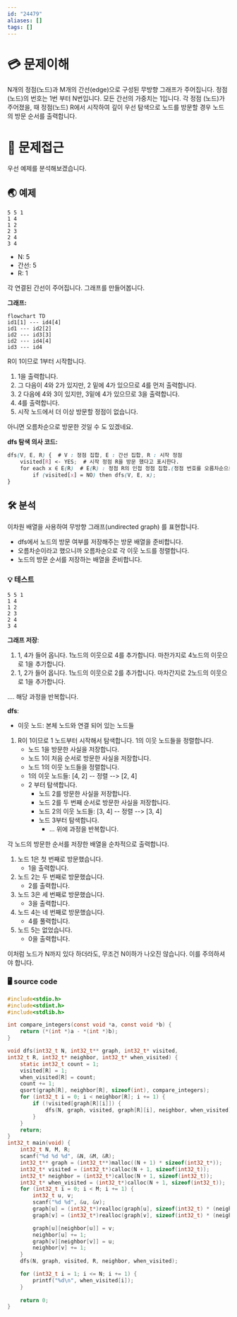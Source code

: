 ```yaml
---
id: "24479"
aliases: []
tags: []
---
```


# 💳 문제이해

N개의 정점(노드)과 M개의 간선(edge)으로 구성된 무방향 그래프가 주어집니다.
정점(노드)의 번호는 1번 부터 N번입니다. 모든 간선의 가중치는 1입니다. 각 정점
(노드)가 주어졌을, 때 정점(노드) R에서 시작하여 깊이 우선 탐색으로 노드를
방문할 경우 노드의 방문 순서를 출력합니다.

# 🚥 문제접근 

우선 예제를 분석해보겠습니다.

## 🌏 예제

```
5 5 1
1 4
1 2
2 3
2 4
3 4
```
- N: 5
- 간선: 5
- R: 1

각 연결된 간선이 주어집니다. 그래프를 만들어봅니다.

**그래프:**

```mermaid
flowchart TD
id1[1] --- id4[4]
id1 --- id2[2]
id2 --- id3[3]
id2 --- id4[4]
id3 --- id4
```

R이 1이므로 1부터 시작합니다.

1. 1을 출력합니다.
2. 그 다음이 4와 2가 있지만, 2 밑에 4가 있으므로 4를 먼저 출력합니다.
3. 2 다음에 4와 3이 있지만, 3밑에 4가 있으므로 3을 출력합니다.
4. 4를 출력합니다.
5. 시작 노드에서 더 이상 방문할 정점이 없습니다.

아니면 오름차순으로 방문한 것일 수 도 있겠네요.

**dfs 탐색 의사 코드:**
```scss
dfs(V, E, R) {  # V : 정점 집합, E : 간선 집합, R : 시작 정점 
    visited[R] <- YES;  # 시작 정점 R을 방문 했다고 표시한다.
    for each x ∈ E(R)  # E(R) : 정점 R의 인접 정점 집합.(정점 번호를 오름차순으로 방문한다)
        if (visited[x] = NO) then dfs(V, E, x);
}
```

## 🛠️ 분석

이차원 배열을 사용하여 무방향 그래프(undirected graph) 를 표현합니다.

- dfs에서 노드의 방문 여부를 저장해주는 방문 배열을 준비합니다.
- 오름차순이라고 했으니까 오름차순으로 각 이웃 노드를 정렬합니다.
- 노드의 방문 순서를 저장하는 배열을 준비합니다.


### 💡 테스트
```jn
5 5 1
1 4
1 2
2 3
2 4
3 4
```

**그래프 저장**:

1. 1, 4가 들어 옵니다. 1노드의 이웃으로 4를 추가합니다. 마찬가지로 4노드의 이웃으로
1을 추가합니다.
2. 1, 2가 들어 옵니다. 1노드의 이웃으로 2를 추가합니다. 마차간지로 2노드의 이웃으로
1을 추가합니다.

.... 해당 과정을 반복합니다.

**dfs**:
- 이웃 노드: 본체 노드와 연결 되어 있는 노드들

1. R이 1이므로 1 노드부터 시작해서 탐색합니다. 1의 이웃 노드들을 정렬합니다.
    - 노드 1을 방문한 사실을 저장합니다.
    - 노드 1이 처음 순서로 방문한 사실을 저장합니다.
    - 노드 1의 이웃 노드들을 정렬합니다.
    - 1의 이웃 노드들: [4, 2] -- 정렬 --> [2, 4]
    - 2 부터 탐색합니다.
        - 노드 2를 방문한 사실을 저장합니다.
        - 노드 2를 두 번째 순서로 방문한 사실을 저장합니다.
        - 노드 2의 이웃 노드들: [3, 4] -- 정렬 --> [3, 4]
        - 노드 3부터 탐색합니다.
            - ... 위에 과정을 반복합니다.

각 노드의 방문한 순서를 저장한 배열을 순차적으로 출력합니다.

1. 노드 1은 첫 번째로 방문했습니다.
    - 1을 출력합니다.
2. 노드 2는 두 번째로 방문했습니다. 
    - 2를 출력합니다.
3. 노드 3은 세 번째로 방문했습니다.
    - 3을 출력합니다.
4. 노드 4는 네 번째로 방문했습니다.
    - 4를 풀력합니다.
5. 노드 5는 없었습니다.
    - 0을 출력합니다.

이처럼 노드가 N까지 있다 하더라도, 무조건 N이하가 나오진 않습니다. 이를 주의하셔야
합니다.

### 🖥️ source code

```c
#include<stdio.h>
#include<stdint.h>
#include<stdlib.h>

int compare_integers(const void *a, const void *b) {
    return (*(int *)a - *(int *)b);
}

void dfs(int32_t N, int32_t** graph, int32_t* visited,
int32_t R, int32_t* neighbor, int32_t* when_visited) {
	static int32_t count = 1;
    visited[R] = 1;
	when_visited[R] = count;
	count += 1;
    qsort(graph[R], neighbor[R], sizeof(int), compare_integers);
    for (int32_t i = 0; i < neighbor[R]; i += 1) {
        if (!visited[graph[R][i]]) {
            dfs(N, graph, visited, graph[R][i], neighbor, when_visited);
        }
    }
    return;
}
int32_t main(void) {
    int32_t N, M, R;
    scanf("%d %d %d", &N, &M, &R);
    int32_t** graph = (int32_t**)malloc((N + 1) * sizeof(int32_t*));
    int32_t* visited = (int32_t*)calloc(N + 1, sizeof(int32_t));
    int32_t* neighbor = (int32_t*)calloc(N + 1, sizeof(int32_t));
	int32_t* when_visited = (int32_t*)calloc(N + 1, sizeof(int32_t));
    for (int32_t i = 0; i < M; i += 1) {
        int32_t u, v;
        scanf("%d %d", &u, &v);
        graph[u] = (int32_t*)realloc(graph[u], sizeof(int32_t) * (neighbor[u] + 1));
        graph[v] = (int32_t*)realloc(graph[v], sizeof(int32_t) * (neighbor[v] + 1));

        graph[u][neighbor[u]] = v;
        neighbor[u] += 1;
        graph[v][neighbor[v]] = u;
        neighbor[v] += 1;
    }
	dfs(N, graph, visited, R, neighbor, when_visited);

	for (int32_t i = 1; i <= N; i += 1) {
		printf("%d\n", when_visited[i]);
	}
    
    return 0;
}
```
